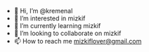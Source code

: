 - 👋 Hi, I’m @kremenal
- 👀 I’m interested in mizkif
- 🌱 I’m currently learning mizkif
- 💞️ I’m looking to collaborate on mizkif
- 📫 How to reach me mizkiflover@gmail.com

<!---
kremenal/kremenal is a ✨ special ✨ repository because its `README.md` (this file) appears on your GitHub profile.
You can click the Preview link to take a look at your changes.
--->
